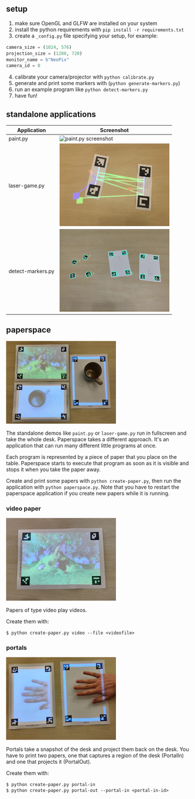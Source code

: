 ## setup

1. make sure OpenGL and GLFW are installed on your system
2. install the python requirements with `pip install -r requirements.txt`
3. create a `_config.py` file specifying your setup, for example:

```python
camera_size = (1024, 576)
projection_size = (1280, 720)
monitor_name = b"NeoPix"
camera_id = 0
```

4. calibrate your camera/projector with `python calibrate.py`
5. generate and print some markers with (`python generate-markers.py`)
6. run an example program like `python detect-markers.py`
7. have fun!

## standalone applications

| Application | Screenshot |
|-------------|------------|
| paint.py | <img alt="paint.py screenshot" src="https://raw.githubusercontent.com/hinzundcode/cyberdesk/master/screenshots/paint.png" width="300" /> |
| laser-game.py | <img alt="laser-game.py screenshot" src="https://raw.githubusercontent.com/hinzundcode/cyberdesk/master/screenshots/laser-game.jpg" width="300" /> |
| detect-markers.py | <img alt="detect-markers.py screenshot" src="https://raw.githubusercontent.com/hinzundcode/cyberdesk/master/screenshots/detect-markers.jpg" width="300" /> |

## paperspace

<img alt="paperspace screenshot" src="https://raw.githubusercontent.com/hinzundcode/cyberdesk/master/screenshots/paperspace.jpg" width="300" />

The standalone demos like `paint.py` or `laser-game.py` run in fullscreen and take the whole desk. Paperspace takes a different approach. It's an application that can run many different little programs at once.

Each program is represented by a piece of paper that you place on the table. Paperspace starts to execute that program as soon as it is visible and stops it when you take the paper away.

Create and print some papers with `python create-paper.py`, then run the application with `python paperspace.py`. Note that you have to restart the paperspace application if you create new papers while it is running.

### video paper

<img alt="video paper screenshot" src="https://raw.githubusercontent.com/hinzundcode/cyberdesk/master/screenshots/video-paper.jpg" width="300" />

Papers of type video play videos.

Create them with:

```
$ python create-paper.py video --file <videofile>
```

### portals

<img alt="portal papers screenshot" src="https://raw.githubusercontent.com/hinzundcode/cyberdesk/master/screenshots/portal-papers.jpg" width="300" />

Portals take a snapshot of the desk and project them back on the desk. You have to print two papers, one that captures a region of the desk (PortalIn) and one that projects it (PortalOut).

Create them with:

```
$ python create-paper.py portal-in
$ python create-paper.py portal-out --portal-in <portal-in-id>
```
